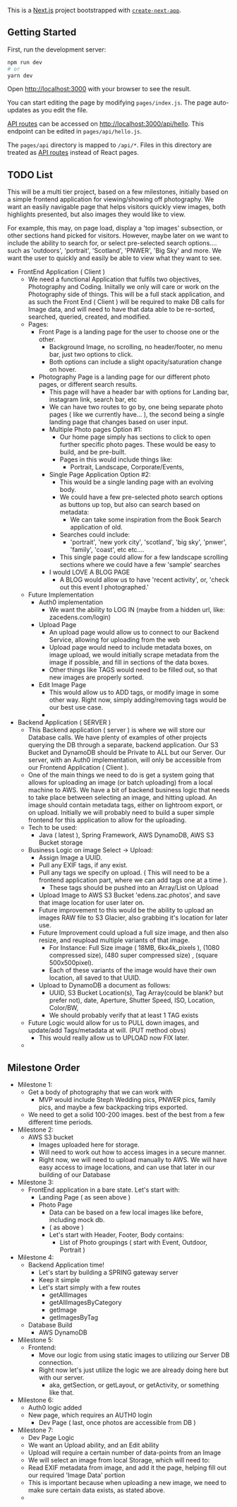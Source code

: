 This is a [Next.js](https://nextjs.org/) project bootstrapped
with [`create-next-app`](https://github.com/vercel/next.js/tree/canary/packages/create-next-app).

## Getting Started

First, run the development server:

```bash
npm run dev
# or
yarn dev
```

Open [http://localhost:3000](http://localhost:3000) with your browser to see the result.

You can start editing the page by modifying `pages/index.js`. The page auto-updates as you edit the file.

[API routes](https://nextjs.org/docs/api-routes/introduction) can be accessed
on [http://localhost:3000/api/hello](http://localhost:3000/api/hello). This endpoint can be edited
in `pages/api/hello.js`.

The `pages/api` directory is mapped to `/api/*`. Files in this directory are treated
as [API routes](https://nextjs.org/docs/api-routes/introduction) instead of React pages.

## TODO List

This will be a multi tier project, based on a few milestones, initially based on a simple frontend application for
viewing/showing off photography. We want an easily navigable page that helps visitors quickly view images, both
highlights presented, but also images they would like to view.

For example, this may, on page load, display a 'top images' subsection, or other sections hand picked for visitors.
However, maybe later on we want to include the ability to search for, or select pre-selected search options.... such
as 'outdoors', 'portrait', 'Scotland', 'PNWER', 'Big Sky' and more. We want the user to quickly and easily be able to
view what they want to see.

- FrontEnd Application ( Client )
    - We need a functional Application that fulfils two objectives, Photography and Coding. Iniitally we only will care
      or work on the Photography side of things. This will be a full stack application, and as such the Front End (
      Client ) will be required to make DB calls for Image data, and will need to have that data able to be re-sorted,
      searched, queried, created, and modified.
    - Pages:
        - Front Page is a landing page for the user to choose one or the other.
            - Background Image, no scrolling, no header/footer, no menu bar, just two options to click.
            - Both options can include a slight opacity/saturation change on hover.
        - Photography Page is a landing page for our different photo pages, or different search results.
            - This page will have a header bar with options for Landing bar, instagram link, search bar, etc
            - We can have two routes to go by, one being separate photo pages ( like we currently have... ), the second
              being a single landing page that changes based on user input.
            - Multiple Photo pages Option #1:
                - Our home page simply has sections to click to open further specific photo pages. These would be easy
                  to build, and be pre-built.
                - Pages in this would include things like:
                    - Portrait, Landscape, Corporate/Events,
            - Single Page Application Option #2:
                - This would be a single landing page with an evolving body.
                - We could have a few pre-selected photo search options as buttons up top, but also can search based on
                  metadata:
                    - We can take some inspiration from the Book Search application of old.
                - Searches could include:
                    - 'portrait', 'new york city', 'scotland', 'big sky', 'pnwer', 'family', 'coast', etc etc....
                - This single page could allow for a few landscape scrolling sections where we could have a few 'sample'
                  searches
            - I would LOVE A BLOG PAGE
                - A BLOG would allow us to have 'recent activity', or, 'check out this event I photographed.'
    - Future Implementation
        - Auth0 implementation
            - We want the ability to LOG IN (maybe from a hidden url, like: zacedens.com/login)
        - Upload Page
            - An upload page would allow us to connect to our Backend Service, allowing for uploading from the web
            - Upload page would need to include metadata boxes, on image upload, we would initially scrape metadata from
              the image if possible, and fill in sections of the data boxes.
            - Other things like TAGS would need to be filled out, so that new images are properly sorted.
        - Edit Image Page
            - This would allow us to ADD tags, or modify image in some other way. Right now, simply adding/removing tags
              would be our best use case.
            -
- Backend Application ( SERVER )
    - This Backend application ( server ) is where we will store our Database calls. We have plenty of examples of other
      projects querying the DB through a separate, backend application. Our S3 Bucket and DynamoDB should be Private to
      ALL but our Server. Our server, with an Auth0 implementation, will only be accessible from our Frontend
      Application ( Client ).
    - One of the main things we need to do is get a system going that allows for uploading an image (or batch uploading)
      from a local machine to AWS. We have a bit of backend business logic that needs to take place between selecting an
      image, and hitting upload. An image should contain metadata tags, either on lightroom export, or on upload.
      Initially we will probably need to build a super simple frontend for this application to allow for the uploading.
    - Tech to be used:
        - Java ( latest ), Spring Framework, AWS DynamoDB, AWS S3 Bucket storage
    - Business Logic on image Select -> Upload:
        - Assign Image a UUID.
        - Pull any EXIF tags, if any exist.
        - Pull any tags we specify on upload. ( This will need to be a frontend application part, where we can add tags
          one at a time ).
            - These tags should be pushed into an Array/List on Upload
        - Upload Image to AWS S3 Bucket 'edens.zac.photos', and save that image location for user later on.
        - Future improvement to this would be the ability to upload an images RAW file to S3 Glacier, also grabbing it's
          location for later use.
        - Future Improvement could upload a full size image, and then also resize, and reupload multiple variants of
          that image.
            - For Instance: Full Size image ( 18MB, 6kx4k_pixels ), (1080 compressed size), (480 super compressed size)
              , (square 500x500pixel).
            - Each of these variants of the image would have their own location, all saved to that UUID.
        - Upload to DynamoDB a document as follows:
            - UUID, S3 Bucket Location(s), Tag Array(could be blank? but prefer not), date, Aperture, Shutter Speed,
              ISO, Location, Color/BW,
            - We should probably verify that at least 1 TAG exists
    - Future Logic would allow for us to PULL down images, and update/add Tags/metadata at will. (PUT method obvs)
        - This would really allow us to UPLOAD now FIX later.
    -

## Milestone Order

- Milestone 1:
    - Get a body of photography that we can work with
        - MVP would include Steph Wedding pics, PNWER pics, family pics, and maybe a few backpacking trips exported.
    - We need to get a solid 100-200 images. best of the best from a few different time periods.
- Milestone 2:
    - AWS S3 bucket
        - Images uploaded here for storage.
        - Will need to work out how to access images in a secure manner.
        - Right now, we will need to upload manually to AWS. We will have easy access to image locations, and can use
          that later in our building of our Database
- Milestone 3:
    - FrontEnd application in a bare state. Let's start with:
        - Landing Page ( as seen above )
        - Photo Page
            - Data can be based on a few local images like before, including mock db.
            - ( as above )
            - Let's start with Header, Footer, Body contains:
                - List of Photo groupings ( start with Event, Outdoor, Portrait )
- Milestone 4:
    - Backend Application time!
        - Let's start by building a SPRING gateway server
        - Keep it simple
        - Let's start simply with a few routes
            - getAllImages
            - getAllImagesByCategory
            - getImage
            - getImagesByTag
    - Database Build
        - AWS DynamoDB
- Milestone 5:
    - Frontend:
        - Move our logic from using static images to utilizing our Server DB connection.
        - Right now let's just utilize the logic we are already doing here but with our server.
            - aka, getSection, or getLayout, or getActivity, or something like that.
- Milestone 6:
    - Auth0 logic added
    - New page, which requires an AUTH0 login
        - Dev Page ( last, once photos are accessible from DB )
- Milestone 7:
    - Dev Page Logic
    - We want an Upload ability, and an Edit ability
    - Upload will require a certain number of data-points from an Image
    - We will select an image from local Storage, which will need to:
    - Read EXIF metadata from image, and add it the page, helping fill out our required 'Image Data' portion
    - This is important because when uploading a new image, we need to make sure certain data exists, as stated above.
    - 
